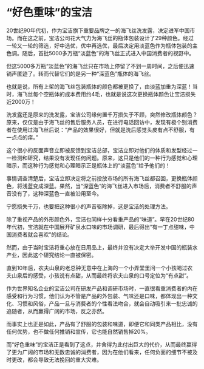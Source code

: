 # “好色重味”的宝洁

20世纪90年代初，作为宝洁旗下重要品牌之一的海飞丝洗发露，决定进军中国市场。而在这之前，宝洁公司花大气力为海飞丝的瓶体包装设计了29种颜色。经过一轮又一轮的筛选，好中选优，优中再选优，最后决定用淡蓝色作为瓶体包装的主色调。随后，首批5000多万瓶“淡蓝色”的海飞丝正式进入中国消费者的视野中。 

但这5000多万瓶“淡蓝色”的海飞丝只在市场上停留了不到一周时间，之后便迅速销声匿迹了。转而代替它们的是另一种“深蓝色”瓶体的海飞丝。 

也就是说，所有上架的海飞丝包装瓶体的颜色都被更换了，由淡蓝加重为深蓝！当时，海飞丝每个空瓶体的成本费用约4毛，也就是说这次更换瓶体颜色让宝洁损失近2000万！ 

洗发露还是原来的洗发露，宝洁公司缘何置千万损失于不顾，突然修改瓶体颜色？原来，仅仅是由于海飞丝的售后服务人员，在进行电话回访中，发现有极个别消费者在使用过海飞丝后说：“产品的效果很好，但就是洗后感觉头皮有点不舒服，有一点点的痒。” 

这个很小的反面声音立即被反馈到宝洁总部，宝洁立即对他们的体质和发型经过一一检测和研究，结果没有发现任何问题。原来，这只是他们的一种行为感觉和心理暗示，而这种行为感觉和心理暗示正是瓶体上的“淡蓝色”给予他们的！ 

事情调查清楚后，宝洁立即决定将之前投放市场的所有海飞丝都召回，更换瓶体颜色，将浅蓝变成深蓝。果然，当“深蓝色”的海飞丝进入市场后，消费者不舒服的声音没有了，这种深蓝色一直被沿用至今。 

宁愿损失千万，也要把这种很小的声音驱除掉，这是宝洁的处理方法。 

除了重视产品的外形颜色外，宝洁也同样十分看重产品的“味道”。早在20世纪80年代初，宝洁就在中国展开矿泉水口味的市场调研，最后得出“有一丁点甜味，中国消费者就会喜欢”的结论。 

然而，由于当时宝洁将重心放在日用品上，最终并没有决定大举开发中国的瓶装水产业，因此这个研究结论一直被保密。 

直到10年后，农夫山泉的老总钟无意中在上海的一个小弄堂里问一个小孩喝过农夫山泉后的感受，小孩说有点甜，从而最终将农夫山泉的口号定位为“有点甜”。 

作为世界知名企业的宝洁公司在研发产品和调研市场时，一直很看重消费者的内在感受和行为习惯，他们认为不管是产品的外包装、气味还是口味，都体现出一种文化、习惯和风俗，产品一旦与消费者的个性看法吻合，就会自动吸引来一批忠诚的追随者，从而赢得广阔的市场，反之亦然。 

而事实上也正是如此，产品有了舒服的包装和味道，即便它和同类产品相比，没有任何优势，也不做任何推销和宣传，它也能自然销售掉20%。 

而“好色重味”的宝洁正是看到了这点，并舍得为此付出巨大的代价，从而最终赢得了更为广阔的市场和无数忠诚的消费者，因为在他们看来，任何负面的细节不被及时更改，都会导致无法挽回的重大灾难。